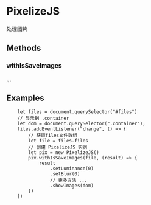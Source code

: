 # PixelizeJS
处理图片
## Methods
### withIsSaveImages
,,,
## Examples
        let files = document.querySelector("#files")
        // 显示到 .container
        let dom = document.querySelector(".container");
        files.addEventListener("change", () => {
            // 获取files文件数组
            let file = files.files
            // 创建 PixelizeJS 实例
            let pix = new PixelizeJS()
            pix.withIsSaveImages(file, (result) => {
                result
                    .setLuminance(0)
                    .setBlur(0)
                    // 更多方法 ...
                    .showImages(dom)
            })
        })
